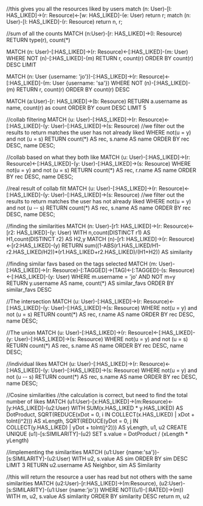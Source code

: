 //this gives you all the resources liked by users
match (n: User)-[l: HAS_LIKED]->(r: Resource)<-[w: HAS_LIKED]-(e: User) return r;
match (n: User)-[l: HAS_LIKED]-(r: Resource) return n, r;

//sum of all the counts
MATCH (n:User)-[r: HAS_LIKED]->(l: Resource)
RETURN type(r), count(*)

MATCH (n: User)-[:HAS_LIKED]->(r: Resource)<-[:HAS_LIKED]-(m: User)
WHERE NOT (n)-[:HAS_LIKED]-(m)
RETURN r, count(r)
ORDER BY count(r) DESC
LIMIT 

MATCH (n: User {username: 'jo'})-[:HAS_LIKED]->(r: Resource)<-[:HAS_LIKED]-(m: User {username: 'sa'})
WHERE NOT (n)-[:HAS_LIKED]-(m)
RETURN r, count(r)
ORDER BY count(r) DESC

MATCH (a:User)-[r: HAS_LIKED]->(b: Resource)
RETURN a.username as name, count(r) as count
ORDER BY count DESC
LIMIT 5

//collab filtering
MATCH (u: User)-[:HAS_LIKED]->(r: Resource)<-[:HAS_LIKED]-(y: User)-[:HAS_LIKED]->(s: Resource)
//we filter out the results to return matches the user has not already liked
WHERE not(u = y) and not (u = s)
RETURN count(*) AS rec, s.name AS name
ORDER BY rec DESC, name DESC;

//collab based on what they both like
MATCH (u: User)-[:HAS_LIKED]->(r: Resource)<-[:HAS_LIKED]-(y: User)-[:HAS_LIKED]->(s: Resource)
WHERE not(u = y) and not (u = s)
RETURN count(*) AS rec, r.name AS name
ORDER BY rec DESC, name DESC;

//real result of collab filt
MATCH (u: User)-[:HAS_LIKED]->(r: Resource)<-[:HAS_LIKED]-(y: User)-[:HAS_LIKED]->(s: Resource)
//we filter out the results to return matches the user has not already liked
WHERE not(u = y) and not (u -- s)
RETURN count(*) AS rec, s.name AS name
ORDER BY rec DESC, name DESC;

//finding the similarities
MATCH (n: User)-[r1: HAS_LIKED]->(r: Resource)<-[r2: HAS_LIKED]-(y: User)
WITH n,count(DISTINCT r1) AS H1,count(DISTINCT r2) AS H2,y
MATCH (n)-[r1: HAS_LIKED]->(r: Resource)<-[r2:HAS_LIKED]-(y)
RETURN sum((1-ABS(r1.HAS_LIKED/H1-r2.HAS_LIKED/H2))*(r1.HAS_LIKED+r2.HAS_LIKED)/(H1+H2)) AS similarity

//finding similar favs based on the tags selected
MATCH
  (m: User)-[:HAS_LIKED]->(r: Resource)-[:TAGGED]->(TAG)<-[:TAGGED]-(s: Resource)<-[:HAS_LIKED]-(y: User)
WHERE m.username = 'jo' AND NOT m=y
RETURN y.username AS name, count(*) AS similar_favs
ORDER BY similar_favs DESC

//The intersection
MATCH (u: User)-[:HAS_LIKED]->(r: Resource)<-[:HAS_LIKED]-(y: User)-[:HAS_LIKED]->(s: Resource)
WHERE not(u = y) and not (u = s)
RETURN count(*) AS rec, r.name AS name
ORDER BY rec DESC, name DESC;

//The union
MATCH (u: User)-[:HAS_LIKED]->(r: Resource)<-[:HAS_LIKED]-(y: User)-[:HAS_LIKED]->(s: Resource)
WHERE not(u = y) and not (u = s)
RETURN count(*) AS rec, s.name AS name
ORDER BY rec DESC, name DESC;

//individual likes
MATCH (u: User)-[:HAS_LIKED]->(r: Resource)<-[:HAS_LIKED]-(y: User)-[:HAS_LIKED]->(s: Resource)
WHERE not(u = y) and not (u -- s)
RETURN count(*) AS rec, s.name AS name
ORDER BY rec DESC, name DESC;

//Cosine similarities
//the calculation is correct, but need to find the total number of likes
MATCH (u1:User)-[x:HAS_LIKED]->(m:Resource)<-[y:HAS_LIKED]-(u2:User)
WITH SUM(x.HAS_LIKED * y.HAS_LIKED) AS DotProduct,
 SQRT(REDUCE(xDot = 0, i IN COLLECT(x.HAS_LIKED) | xDot + toInt(i^2))) AS xLength,
 SQRT(REDUCE(yDot = 0, j IN COLLECT(y.HAS_LIKED) | yDot + toInt(j^2))) AS yLength,
 u1, u2
CREATE UNIQUE (u1)-[s:SIMILARITY]-(u2)
SET s.value = DotProduct / (xLength * yLength)

//implementing the similarities
MATCH (u1:User {name:'sa'})-[s:SIMILARITY]-(u2:User)
WITH u2, s.value AS sim
ORDER BY sim DESC
LIMIT 3
RETURN u2.username AS Neighbor, sim AS Similarity

//this will return the resource a user has read but not others with the same similarities
MATCH (u2:User)-[r:HAS_LIKED]->(m:Resource), (u2:User)-[s:SIMILARITY]-(u1:User {name:'jo'})
WHERE NOT((u1)-[:RATED]->(m))
WITH m, u2, s.value AS similarity
ORDER BY similarity DESC
return m, u2
